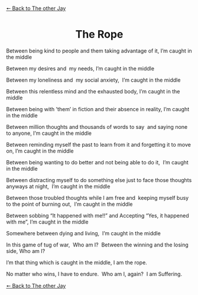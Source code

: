 [&#129044; Back to The other Jay](https://dejay22kar.github.io/jay22kar/the-other-jay)

<h1 style="text-align: center;">The Rope</h1>

Between being kind to people and
them taking advantage of it,
I’m caught in the middle

Between my desires and 
my needs,
I’m caught in the middle 

Between my loneliness and 
my social anxiety, 
I’m caught in the middle 

Between this relentless mind and
the exhausted body,
I’m caught in the middle

Between being with 'them’ in fiction and
their absence in reality,
I’m caught in the middle 

Between million thoughts and thousands of words to say 
and saying none to anyone,
I’m caught in the middle 

Between reminding myself the past to learn from it and
forgetting it to move on, 
I’m caught in the middle 

Between being wanting to do better and
not being able to do it, 
I’m caught in the middle 

Between distracting myself to do something else
just to face those thoughts anyways at night, 
I’m caught in the middle 

Between those troubled thoughts while I am free and 
keeping myself busy to the point of burning out, 
I’m caught in the middle

Between sobbing “It happened with me!!” 
and Accepting “Yes, it happened with me”,
I’m caught in the middle 

Somewhere between dying and living, 
I’m caught in the middle 

In this game of tug of war, 
Who am I? 
Between the winning and the losing side,
Who am I?

I’m that thing which is caught in the middle,
I am the rope. 

No matter who wins, 
I have to endure. 
Who am I, again? 
I am Suffering. 


[&#129044; Back to The other Jay](https://dejay22kar.github.io/jay22kar/the-other-jay)
